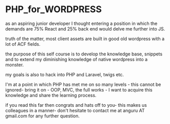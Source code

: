 # PHP_for_WORDPRESS

as an aspiring junior developer I thought entering a position in which the demands are 75% React and 25% back end would delve me further into JS.

truth of the matter, most client assets are built in good old wordpress with a lot of ACF fields.

the purpose of this self course is to develop the knowledge base, snippets and to extend my diminishing knowledge of native wordpress into a monster.

my goals is also to hack into PHP and Laravel, twigs etc.

I'm at a point in which PHP has met me on so many levels - this cannot be ignored-
bring it on - OOP, MVC, the full works - I want to acquire this knowledge and share the learning process.

if you read this far then congrats and hats off to you- this makes us colleagues in a manner- don't hesitate to contact me at anguru AT gmail.com for any further question.


